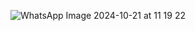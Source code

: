 ![WhatsApp Image 2024-10-21 at 11 19 22](https://github.com/user-attachments/assets/b6bab82c-bff6-4329-9626-d21ebb2850a9)
